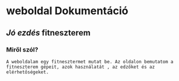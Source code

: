 # weboldal **Dokumentáció**
## *Jó ezdés* fitneszterem 
### Miről szól?

    A weboldalam egy fitnesztermet mutat be. Az oldalon bemutatom a fitneszterem gépeit, azok használatát , az edzőket és az elérhetőségeket.
